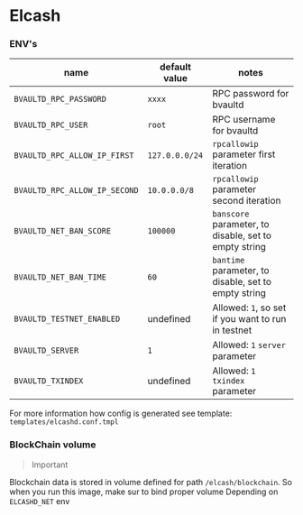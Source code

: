 Elcash
============================

### ENV's

| name | default value | notes |
|------|-------|-------|
| `BVAULTD_RPC_PASSWORD` | `xxxx` | RPC password for bvaultd 
| `BVAULTD_RPC_USER` | `root` | RPC username for bvaultd 
| `BVAULTD_RPC_ALLOW_IP_FIRST` | `127.0.0.0/24` | `rpcallowip` parameter first iteration 
| `BVAULTD_RPC_ALLOW_IP_SECOND` | `10.0.0.0/8` | `rpcallowip` parameter second iteration 
| `BVAULTD_NET_BAN_SCORE` | `100000` | `banscore` parameter, to disable, set to empty string 
| `BVAULTD_NET_BAN_TIME` | `60` | `bantime` parameter, to disable, set to empty string 
| `BVAULTD_TESTNET_ENABLED` | undefined | Allowed: `1`, so set if you want to run in testnet
| `BVAULTD_SERVER` | `1` | Allowed: `1` `server` parameter
| `BVAULTD_TXINDEX` | undefined | Allowed: `1` `txindex` parameter


For more information how config is generated see template: `templates/elcashd.conf.tmpl`


### BlockChain volume

> Important 

Blockchain data is stored in volume defined for path `/elcash/blockchain`. So when you run this image, make sur to bind proper volume 
Depending on `ELCASHD_NET` env
